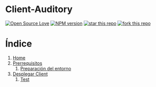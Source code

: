 # Client-Auditory

[![Open Source Love](https://badges.frapsoft.com/os/mit/mit.svg?v=102)](https://github.com/ellerbrock/open-source-badge/)
[![NPM version](https://badge.fury.io/js/badge-list.svg)](https://github.com/antonioalfa22/Client-Auditory)
[![star this repo](http://githubbadges.com/star.svg?user=antonioalfa22&repo=API-Auditory&style=flat)](https://github.com/antonioalfa22/Client-Auditory)
[![fork this repo](http://githubbadges.com/fork.svg?user=antonioalfa22&repo=API-Auditory&style=flat)](https://github.com/antonioalfa22/Client-Auditory/fork)

# Índice

1. [Home](https://github.com/antonioalfa22/Client-Auditory/wiki)
2. [Prerrequisitos](https://github.com/antonioalfa22/Client-Auditory/wiki/Prerrequisitos)
    1. [Preparación del entorno](https://github.com/antonioalfa22/Client-Auditory/wiki/Prerrequisitos#preparaci%C3%B3n-del-entorno)
3. [Desplegar Client](https://github.com/antonioalfa22/Client-Auditory/wiki/Desplegar-Client)
    1. [Test](https://github.com/antonioalfa22/Client-Auditory/wiki/Desplegar-Client#test)